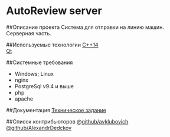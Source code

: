# AutoReview server

##Описание проекта
Система для отправки на линию машин.  
Серверная часть.

##Используемые технологии
[C++14](https://ru.wikipedia.org/wiki/C%2B%2B14)  
[Qt](https://ru.wikipedia.org/wiki/Qt)

##Системные требования
* Windows; Linux
* nginx
* PostgreSql v9.4 и выше
* php
* apache

##Документация
[Техническое задание](https://drive.google.com/drive/folders/0B-k9g1uUW39MazRrUzMyLUxFOUk "хрен знает что")

##Список контрибьюторов
[@github/avklubovich](../../../../avklubovich)  
[@github/AlexandrDedckov](../../../../AlexandrDedckov)